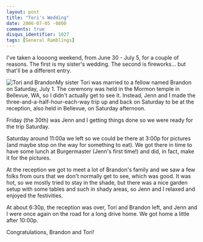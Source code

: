 ```yaml
---
layout: post
title: "Tori's Wedding"
date: 2006-07-05 -0800
comments: true
disqus_identifier: 1027
tags: [General Ramblings]
---
```

I've taken a loooong weekend, from June 30 - July 5, for a couple of
reasons. The first is my sister's wedding. The second is fireworks...
but that'll be a different entry.
 
 ![Tori and
Brandon](https://hyqi8g.dm2301.livefilestore.com/y2pB_iCTNaTLKVqbGgiUs0Wq2Mm0kSytzgsHed-5F5Jt9FmkmkIra1PD3H5xNEVDcF2jo0COzrGa2nGSD6fpCm7TZWQi8ekvyq0Pf2HGXTBp7g/20060701wedding.jpg?psid=1)My
sister Tori was married to a fellow named Brandon on Saturday, July 1.
The ceremony was held in the Mormon temple in Bellevue, WA, so I didn't
actually get to see it. Instead, Jenn and I made the
three-and-a-half-hour-each-way trip up and back on Saturday to be at the
reception, also held in Bellevue, on Saturday afternoon.
 
 Friday (the 30th) was Jenn and I getting things done so we were ready
for the trip Saturday.
 
 Saturday around 11:00a we left so we could be there at 3:00p for
pictures (and maybe stop on the way for something to eat). We got there
in time to have some lunch at Burgermaster (Jenn's first time!) and did,
in fact, make it for the pictures.
 
 At the reception we got to meet a lot of Brandon's family and we saw a
few folks from ours that we don't normally get to see, which was good.
It was hot, so we mostly tried to stay in the shade, but there was a
nice garden setup with some tables and such in shady areas, so Jenn and
I relaxed and enjoyed the festivities.
 
 At about 6:30p, the reception was over, Tori and Brandon left, and Jenn
and I were once again on the road for a long drive home. We got home a
little after 10:00p.
 
 Congratulations, Brandon and Tori!
